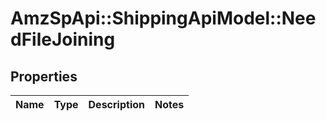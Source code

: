 # AmzSpApi::ShippingApiModel::NeedFileJoining

## Properties
Name | Type | Description | Notes
------------ | ------------- | ------------- | -------------

